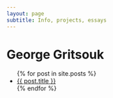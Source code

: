 ```yaml
---
layout: page
subtitle: Info, projects, essays
---
```


<h1>George Gritsouk</h1>

<ul class="posts-list">
{% for post in site.posts %}
	<li>
		<a class="post-link" href="{{ post.url | prepend: site.baseurl }}">{{ post.title }}</a>
	</li>
{% endfor %}
</ul>

